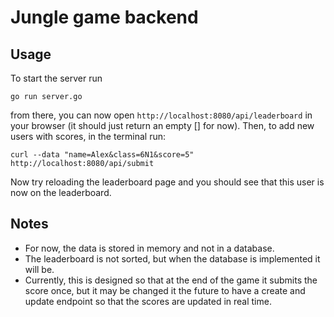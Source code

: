 # Jungle game backend

## Usage
To start the server run
```
go run server.go
```
from there, you can now open `http://localhost:8080/api/leaderboard` in your browser (it should just return an empty [] for now). Then, to add new users with scores, in the terminal run:
```
curl --data "name=Alex&class=6N1&score=5" http://localhost:8080/api/submit
```
Now try reloading the leaderboard page and you should see that this user is now on the leaderboard.

## Notes
- For now, the data is stored in memory and not in a database.
- The leaderboard is not sorted, but when the database is implemented it will be.
- Currently, this is designed so that at the end of the game it submits the score once, but it may be changed it the future to have a create and update endpoint so that the scores are updated in real time.
